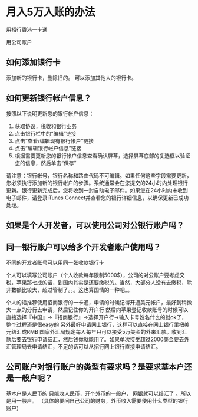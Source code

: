 # 月入5万入账的办法

用招行香港一卡通

用公司账户

## 如何添加银行卡

添加新的银行卡，删除旧的。
可以添加其他人的银行卡。

## 如何更新银行帐户信息？

按照以下说明更新您的银行帐户信息：
  1. 获取协议，税收和银行业务
  2. 点击银行栏中的“编辑”链接
  3. 点击“查看/编辑现有银行帐户”链接
  4. 点击“编辑银行帐户信息”链接
  5. 根据需要更新您的银行帐户信息查看确认屏幕，选择屏幕底部的复选框以验证您的信息，然后单击“保存”

请注意：银行帐号，银行名称和路由代码不可编辑。如果任何这些字段需要更新，您必须执行添加新的银行帐户的步骤。系统通常会在您提交的24小时内处理银行更新。银行更新完成后，您将收到一封自动电子邮件。如果您在24小时内未收到电子邮件，请登录iTunes Connect并查看您的银行详细信息，以确保更新已成功处理。 

## 如果是个人开发者，可以使用公司对公银行账户吗？
## 同一银行账户可以给多个开发者账户使用吗？

不同的开发者账号可以用同一张收款银行卡

个人可以填写公司账户（个人收款每年限制5000$），公司的对公账户要考虑交税，苹果那七成的话，到国内其实是还要缴税的。当然，大部分人没有去缴税，除非数额比较大，超过管制了。。。这也算国情的一种吧。。

个人的话推荐使用招商银行的一卡通，申请的时候记得开通美元帐户，最好到稍微大一点的分行去申请，然后记住你的开户行
然后向苹果登记收款账号的时候可以直接选择『中国』->『招商银行』->选择开户行->输入卡号姓名什么的就ok了，整个过程还是很easy的
另外最好申请网上银行，这样可以直接在网上银行里把美元结汇成RMB
国家外汇局规定每人每年只可以接受5万美金的外来汇款。收到汇款后要去银行申请结汇，然后钱你就能用了。如果单次接受超过2000美金要去外汇管理局去申请结汇，不足的话可以从招行网上银行直接申请结汇。

## 公司账户对银行账户的类型有要求吗？是要求基本户还是一般户呢？

基本户是人民币的 只能收人民币，开个外币的一般户， 网银就可以结汇了 。所以是用一般户。
（具体的要问自己公司的财务，外币收入需要使用什么类型的银行账户） 
